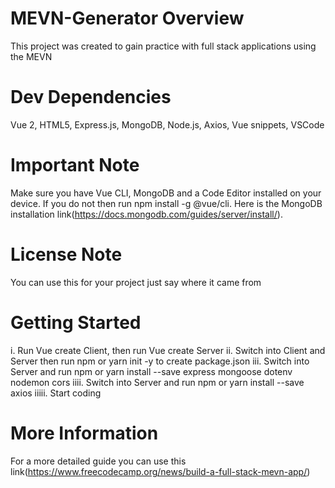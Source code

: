 # MEVN-Generator Overview
This project was created to gain practice with full stack applications using the MEVN
# Dev Dependencies
Vue 2, HTML5, Express.js, MongoDB, Node.js, Axios, Vue snippets, VSCode
# Important Note
Make sure you have Vue CLI, MongoDB and a Code Editor installed on your device. If you do not then run npm install -g @vue/cli.
Here is the MongoDB installation link(https://docs.mongodb.com/guides/server/install/).
# License Note
You can use this for your project just say where it came from
# Getting Started
i. Run Vue create Client, then run Vue create Server
ii. Switch into Client and Server then run npm or yarn init -y to create package.json
iii. Switch into Server and run npm or yarn install --save express mongoose dotenv nodemon cors
iiii. Switch into Server and run npm or yarn install --save axios
iiiii. Start coding
# More Information
For a more detailed guide you can use this link(https://www.freecodecamp.org/news/build-a-full-stack-mevn-app/)
